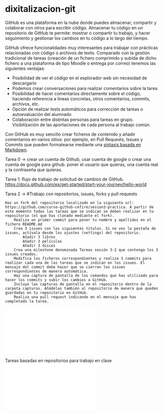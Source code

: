 # dixitalizacion-git

GitHub es una plataforma en la nube donde puedes almacenar, compartir y colaborar con otros para escribir código. Almacenar tu código en un repositorio de GitHub te permite: mostrar o compartir tu trabajo, y hacer seguimiento y gestionar los cambios en tu código a lo largo del tiempo.

GitHub ofrece funcionalidades muy interesantes para trabajar con prácticas relacionadas con código o archivos de texto. Comparado con la gestión tradicional de tareas (creación de un fichero comprimido y subida de dicho fichero a una plataforma de tipo Moodle o entrega por correo) tenemos las siguientes ventajas:

- Posibilidad de ver el código en el explorador web sin necesidad de descargarlo
- Podemos crear conversaciones para realizar comentarios sobre la tarea
- Posibilidad de hacer comentarios directamente sobre el código, haciendo referencia a líneas concretas, otros comentarios, commits, archivos, etc.
- Opción de realizar tests automáticos para corrección de tareas o autoevaluación del alumnado
- Colaboración entre distintas personas para tareas en grupo. Visibilización de las aportaciones de cada persona al trabajo común.

Con GitHub es muy sencillo crear ficheros de contenido y añadir comentarios en varios sitios: por ejemplo, en Pull Requests, Issues y Commits que pueden formatearse mediante una [sintaxis basada en Markdown](https://markdownlivepreview.com/).

Tarea 0 -> crear un cuenta de Github, usar cuenta de google o crear una cuenta de google para github. poner el usuario que quieras, una cuenta real y la contraseña que quieras.

Tarea 1: flujo de trabajo de solicitud de cambios de GitHub. https://docs.github.com/es/get-started/start-your-journey/hello-world

Tarea 2 -> 
#Trabajo con repositorios, issues, forks y pull requests

    Haz un fork del repositorio localizado en la siguiente url: https://github.com/curso-github-cefire/sesion3-practica. A partir de este momento todas las tareas que se indican se deben realizar en tu repositorio (el que has clonado mediante el fork).
        Realiza un primer commit para poner tu nombre y apellidos en el fichero README.md
        Crea 3 issues con los siguientes títulos. Si no ves la pestaña de issues, actívala desde los ajustes (settings) del repositorio.
            Añadir 3 libros
            Añadir 3 películas
            Añadir 3 discos
        Crea una milestone denominada Tareas sesión 3-2 que contenga los 3 issues creados.
        Modifica los ficheros correspondientes y realiza 3 commits para realizar cada una de las tareas que se indican en los issues. El mensaje del commit debe hacer que se cierren los issues correspondientes de manera automática.
        Haz una captura de pantalla de los comandos que has utilizado para hacer los commits y subir los cambios a GitHub.
        Incluye las capturas de pantalla en el repositorio dentro de la carpeta capturas. Añádelas también al repositorio de manera que queden guardadas en tu repositorio en GitHub.
        Realiza una pull request indicando en el mensaje que has completado la tarea.






![Tarea Website](Website.md)

Tareas basadas en repositorios para trabajo en clase 
![Utilidades dos repo para traballar nas aulas](Traballo_aulas_repos.md)   

